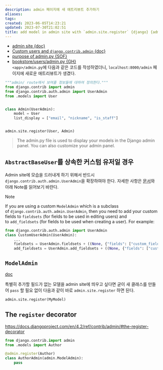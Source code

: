 ```yaml
---
description: admin 페이지에 새 애트리뷰트 추가하기
aliases: 
tags: 
created: 2023-06-05T14:23:21
updated: 2023-07-30T21:02:51
title: add model in admin site with `admin.site.register` {django} {admin.py}
---
```

- [admin site {doc}](https://docs.djangoproject.com/en/4.2/ref/contrib/admin/)
- [Custom users and `django.contrib.admin` {doc}](https://docs.djangoproject.com/en/4.2/topics/auth/customizing/#custom-users-and-django-contrib-admin)
- [purpose of admin.py {SOF}](https://stackoverflow.com/a/47753254)  
- [bookstore/users/admin.py {GH}](https://github.com/ESTsoft-Book-Project/bookstore/blob/main/users/admin.py)  
`<app>/admin.py`에 다음과 같은 코드를 작성하였더니, `localhost:8000/admin` 페이지에 새로운 애트리뷰트가 생겼다.

```python
"""admin/ route에서 보여줄 정보들에 대하여 정의한다."""
from django.contrib import admin
from django.contrib.auth.admin import UserAdmin
from .models import User


class Admin(UserAdmin):
    model = User
    list_display = ["email", "nickname", "is_staff"]


admin.site.register(User, Admin)
```

> The admin.py file is used to display your models in the Django admin panel. You can also customize your admin panel.

## `AbstractBaseUser`를 상속한 커스텀 유저일 경우

Admin site에 모습을 드러내게 하기 위해서 반드시 `django.contrib.auth.admin.UserAdmin`을 확장하여야 한다. 자세한 사항은 [문서](https://docs.djangoproject.com/en/4.2/topics/auth/customizing/#custom-users-and-django-contrib-admin)와 아래 Note를 읽어보기 바란다.

> [!note]  
> If you are using a custom `ModelAdmin` which is a subclass of `django.contrib.auth.admin.UserAdmin`, then you need to add your custom fields to `fieldsets` (for fields to be used in editing users) and to `add_fieldsets` (for fields to be used when creating a user). For example:
>
> ```python
> from django.contrib.auth.admin import UserAdmin
> class CustomUserAdmin(UserAdmin):
>     ...
>     fieldsets = UserAdmin.fieldsets + ((None, {"fields": ["custom_field"]}),)
>     add_fieldsets = UserAdmin.add_fieldsets + ((None, {"fields": ["custom_field"]}),)
> ```

## `ModelAdmin` 

[doc](https://docs.djangoproject.com/en/4.2/ref/contrib/admin/#modeladmin-objects)

특별히 추가할 필드가 없는 모델을 admin site에 띄우고 싶다면 굳이 새 클래스를 만들어 `pass` 할 필요 없이 다음과 같이 바로 `admin.site.register` 하면 된다.

```python
admin.site.register(MyModel)
```

## The `register` decorator

<https://docs.djangoproject.com/en/4.2/ref/contrib/admin/#the-register-decorator>

```python
from django.contrib.import admin
from .models import Author

@admin.register(Author)
class AuthorAdmin(admin.ModelAdmin):
	pass
```
